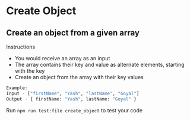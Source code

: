 # Create Object

## Create an object from a given array

Instructions
* You would receive an array as an input
* The array contains their key and value as alternate elements, starting with the key
* Create an object from the array with their key values

```bash
Example:
Input - ["firstName", "Yash", "lastName", "Goyal"]
Output - { firstName: "Yash", lastName: "Goyal" }
```

Run ```npm run test:file create_object``` to test your code